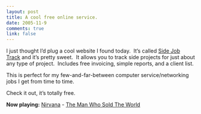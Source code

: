 ```yaml
--- 
layout: post
title: A cool free online service.
date: 2005-11-9
comments: true
link: false
---
```

<p>I just thought I&rsquo;d plug a cool website I found today.&nbsp; It&rsquo;s called <a href="http://www.sidejobtrack.com/" target="_blank">Side Job Track</a>&nbsp;and it&rsquo;s pretty sweet.&nbsp; It allows you to track side projects for just about any type of project.&nbsp; Includes free invoicing, simple reports,&nbsp;and a client list.</p><p>This is perfect for my few-and-far-between computer service/networking jobs I get from time to time.&nbsp; </p><p>Check it out, it&rsquo;s totally free.</p><p><strong>Now playing:</strong> <a href="http://phobos.apple.com/WebObjects/MZSearch.woa/wa/advancedSearchResults?artistTerm=Nirvana">Nirvana</a> - <a href="http://phobos.apple.com/WebObjects/MZSearch.woa/wa/advancedSearchResults?songTerm=The Man Who Sold The World&amp;artistTerm=Nirvana">The Man Who Sold The World</a></p>
